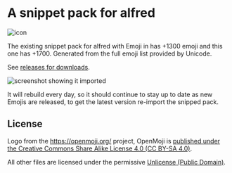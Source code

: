# A snippet pack for alfred

![icon](icon.png)

The existing snippet pack for alfred with Emoji in has +1300 emoji and
this one has +1700. Generated from the full emoji list provided by
Unicode.

See [releases for
downloads](https://github.com/PurpleBooth/emoji-pack-generator/releases).


![screenshot showing it imported](screenshot.png)

It will rebuild every day, so it should continue to stay up to date as
new Emojis are released, to get the latest version re-import the snipped
pack.

## License

Logo from the <https://openmoji.org/> project, OpenMoji is [published
under the Creative Commons Share Alike License 4.0 (CC BY-SA
4.0)](https://github.com/hfg-gmuend/openmoji/blob/master/FAQ.md).

All other files are licensed under the permissive [Unlicense (Public
Domain)](LICENSE.md).
